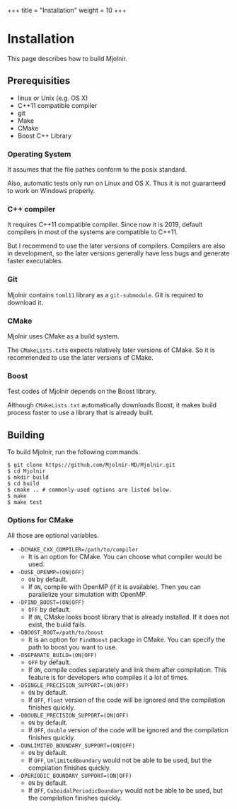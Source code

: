 +++
title  = "Installation"
weight = 10
+++

# Installation

This page describes how to build Mjolnir.

## Prerequisities

- linux or Unix (e.g. OS X)
- C++11 compatible compiler
- git
- Make
- CMake
- Boost C++ Library

### Operating System

It assumes that the file pathes conform to the posix standard.

Also, automatic tests only run on Linux and OS X. Thus it is not guaranteed
to work on Windows properly.

### C++ compiler

It requires C++11 compatible compiler. Since now it is 2019, default compilers
in most of the systems are compatible to C++11.

But I recommend to use the later versions of compilers. Compilers are also
in development, so the later versions generally have less bugs and generate
faster executables.

### Git

Mjolnir contains `toml11` library as a `git-submodule`.
 Git is required to download it.

### CMake

Mjolnir uses CMake as a build system.

The `CMakeLists.txt`s expects relatively later versions of CMake.
So it is recommended to use the later versions of CMake.

### Boost

Test codes of Mjolnir depends on the Boost library.

Although `CMakeLists.txt` automatically downloads Boost, it makes build process
faster to use a library that is already built.

## Building

To build Mjolnir, run the following commands.

```console
$ git clone https://github.com/Mjolnir-MD/Mjolnir.git
$ cd Mjolnir
$ mkdir build
$ cd build
$ cmake .. # commonly-used options are listed below.
$ make
$ make test
```

### Options for CMake

All those are optional variables.

- `-DCMAKE_CXX_COMPILER=/path/to/compiler`
  - It is an option for CMake. You can choose what compiler would be used.
- `-DUSE_OPENMP=(ON|OFF)`
  - `ON` by default.
  - If `ON`, compile with OpenMP (if it is available).
    Then you can parallelize your simulation with OpenMP.
- `-DFIND_BOOST=(ON|OFF)`
  - `OFF` by default.
  - If `ON`, CMake looks boost library that is already installed.
    If it does not exist, the build fails.
- `-DBOOST_ROOT=/path/to/boost`
  - It is an option for `FindBoost` package in CMake.
    You can specify the path to boost you want to use.
- `-DSEPARATE_BUILD=(ON|OFF)`
  - `OFF` by default.
  - If `ON`, compile codes separately and link them after compilation.
    This feature is for developers who compiles it a lot of times.
- `-DSINGLE_PRECISION_SUPPORT=(ON|OFF)`
  - `ON` by default.
  - If `OFF`, `float` version of the code will be ignored and the compilation finishes quickly.
- `-DDOUBLE_PRECISION_SUPPORT=(ON|OFF)`
  - `ON` by default.
  - If `OFF`, `double` version of the code will be ignored and the compilation finishes quickly.
- `-DUNLIMITED_BOUNDARY_SUPPORT=(ON|OFF)`
  - `ON` by default.
  - If `OFF`, `UnlimitedBoundary` would not be able to be used, but the compilation finishes quickly.
- `-DPERIODIC_BOUNDARY_SUPPORT=(ON|OFF)`
  - `ON` by default.
  - If `OFF`, `CuboidalPeriodicBoundary` would not be able to be used, but the compilation finishes quickly.

